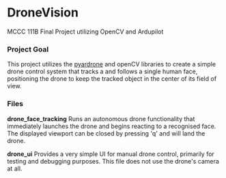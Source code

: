 # DroneVision
MCCC 111B Final Project utilizing OpenCV and Ardupilot

### Project Goal
This project utilizes the [pyardrone](https://github.com/afg984/pyardrone) and openCV libraries to create a simple drone control system that tracks a and follows a single human face, positioning the drone to keep the tracked object in the center of its field of view.

### Files
**drone_face_tracking** Runs an autonomous drone functionality that immediately launches the drone and begins reacting to a recognised face.  The displayed viewport can be closed by pressing 'q' and will land the drone.

**drone_ui** Provides a very simple UI for manual drone control, primarily for testing and debugging purposes.  This file does not use the drone's camera at all.
